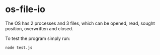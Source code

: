 # os-file-io

The OS has 2 processes and 3 files, which can be opened, read, sought position, overwritten and closed. 

To test the program simply run:

``` node test.js ```

